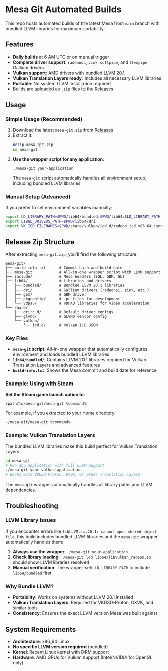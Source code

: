 # Mesa Git Automated Builds

This repo hosts automated builds of the latest Mesa from `main` branch with bundled LLVM libraries for maximum portability.

## Features

- **Daily builds** at 6 AM UTC or on manual trigger
- **Complete driver support**: `radeonsi`, `zink`, `softpipe`, and `llvmpipe` Gallium drivers
- **Vulkan support**: AMD drivers with bundled LLVM 20.1
- **Vulkan Translation Layers ready**: Includes all necessary LLVM libraries
- **Portable**: No system LLVM installation required
- Builds are uploaded as `.zip` files to the [Releases](../../releases)

## Usage

### Simple Usage (Recommended)

1. Download the latest `mesa-git.zip` from [Releases](../../releases)
2. Extract it:
   ```bash
   unzip mesa-git.zip
   cd mesa-git
   ```
3. **Use the wrapper script for any application**:
   ```bash
   ./mesa-git your-application
   ```
   The `mesa-git` script automatically handles all environment setup, including bundled LLVM libraries.

### Manual Setup (Advanced)

If you prefer to set environment variables manually:

```bash
export LD_LIBRARY_PATH=$PWD/lib64/bundled:$PWD/lib64:$LD_LIBRARY_PATH
export LIBGL_DRIVERS_PATH=$PWD/lib64/dri
export VK_ICD_FILENAMES=$PWD/share/vulkan/icd.d/radeon_icd.x86_64.json
```

## Release Zip Structure

After extracting `mesa-git.zip`, you'll find the following structure:

```
mesa-git/
├── build-info.txt      # Commit hash and build date
├── mesa-git            # All-in-one wrapper script with LLVM support
├── include/            # Mesa headers (EGL, GBM, GL)
├── lib64/              # Libraries and drivers
│   ├── bundled/        # Bundled LLVM 20.1 libraries
│   ├── dri/            # Gallium drivers (radeonsi, zink, etc.)
│   ├── gbm/            # GBM driver
│   ├── pkgconfig/      # .pc files for development
│   └── vdpau/          # VDPAU libraries for video acceleration
└── share/
    ├── drirc.d/        # Default driver configs
    ├── glvnd/          # GLVND vendor config
    └── vulkan/
        └── icd.d/      # Vulkan ICD JSON

```

### Key Files

- **`mesa-git` script**: All-in-one wrapper that automatically configures environment and loads bundled LLVM libraries
- **`lib64/bundled/`**: Contains LLVM 20.1 libraries required for Vulkan Translation Layers and advanced features
- **`build-info.txt`**: Shows the Mesa commit and build date for reference

### Example: Using with Steam

**Set the Steam game launch option to:**
```
/path/to/mesa-git/mesa-git %command%
```

For example, if you extracted to your home directory:
```
~/mesa-git/mesa-git %command%
```

### Example: Vulkan Translation Layers

The bundled LLVM libraries make this build perfect for Vulkan Translation Layers:

```bash
cd mesa-git
# Run any application with full LLVM support
./mesa-git your-vulkan-application
# Works with VKD3D-Proton, DXVK, or other translation layers
```

The `mesa-git` wrapper automatically handles all library paths and LLVM dependencies.

## Troubleshooting

### LLVM Library Issues

If you encounter errors like `libLLVM.so.20.1: cannot open shared object file`, this build includes bundled LLVM libraries and the `mesa-git` wrapper automatically handles them:

1. **Always use the wrapper**: `./mesa-git your-application`
2. **Check library loading**: `./mesa-git ldd lib64/libvulkan_radeon.so` should show LLVM libraries resolved
3. **Manual verification**: The wrapper sets `LD_LIBRARY_PATH` to include `lib64/bundled` first

### Why Bundle LLVM?

- **Portability**: Works on systems without LLVM 20.1 installed
- **Vulkan Translation Layers**: Required for VKD3D-Proton, DXVK, and similar tools
- **Consistency**: Ensures the exact LLVM version Mesa was built against

## System Requirements

- **Architecture**: x86_64 Linux
- **No specific LLVM version required** (bundled)
- **Kernel**: Recent Linux kernel with DRM support
- **Hardware**: AMD GPUs for Vulkan support (Intel/NVIDIA for OpenGL only)
